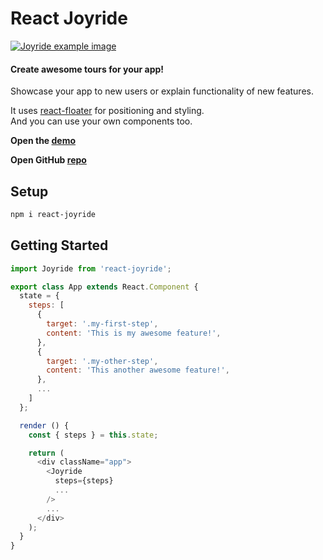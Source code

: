 # React Joyride

[![Joyride example image](http://gilbarbara.github.io/react-joyride/media/example.png)](http://gilbarbara.github.io/react-joyride/)

#### Create awesome tours for your app!

Showcase your app to new users or explain functionality of new features.  

It uses [react-floater](https://github.com/gilbarbara/react-floater) for positioning and styling.  
And you can use your own components too.

**Open the [demo](https://react-joyride.com/)**

**Open GitHub [repo](https://github.com/gilbarbara/react-joyride)**

## Setup

```bash
npm i react-joyride
```

## Getting Started

```javascript
import Joyride from 'react-joyride';

export class App extends React.Component {
  state = {
    steps: [
      {
        target: '.my-first-step',
        content: 'This is my awesome feature!',
      },
      {
        target: '.my-other-step',
        content: 'This another awesome feature!',
      },
      ...
    ]
  };

  render () {
    const { steps } = this.state;

    return (
      <div className="app">
        <Joyride
          steps={steps}
          ...
        />
        ...
      </div>
    );
  }
}
```
